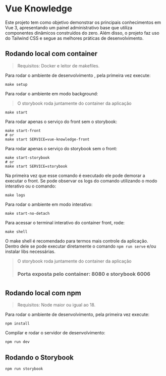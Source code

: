 
# Vue Knowledge

Este projeto tem como objetivo demonstrar os principais conhecimentos em Vue 3, apresentando um painel administrativo base que utiliza componentes dinâmicos construídos do zero. Além disso, o projeto faz uso do Tailwind CSS e segue as melhores práticas de desenvolvimento.

## Rodando local com container  

> Requisitos: Docker e leitor de makefiles.  

Para rodar o ambiente de desenvolvimento , pela primeira vez execute:  

```shell
make setup
```  

Para rodar o ambiente em modo background:
> O storybook roda juntamente do container da aplicação  

```shell
make start
```

Para rodar apenas o serviço do front sem o storybook:

```shell
make start-front
# or
make start SERVICE=vue-knowledge-front
```

Para rodar apenas o serviço do storybook sem o front:

```shell
make start-storybook
# or
make start SERVICE=storybook
```

Na primeira vez que esse comando é executado ele pode demorar a executar o front. Se pode observar os logs do comando utilizando o modo interativo ou o comando:  

```shell
make logs
```  

Para rodar o ambiente em modo interativo:  

```shell
make start-no-detach
```
 
Para acessar o terminal interativo do container front, rode:  

```shell
make shell
```

O make shell é recomendado para termos mais controle da aplicação. Dentro dele se pode executar diretamente o comando `npm run serve` e/ou instalar libs necessárias.  

> O storybook roda juntamente do container da aplicação
> ### Porta exposta pelo container: 8080 e storybook 6006

#  

## Rodando local com npm  

> Requisitos: Node maior ou igual ao 18.  

Para rodar o ambiente de desenvolvimento, pela primeira vez execute:  

```shell
npm install
```  

Compilar e rodar o servidor de desenvolvimento:  

```bash
npm run dev
```

## Rodando o Storybook

```shell
npm run storybook
``` 
